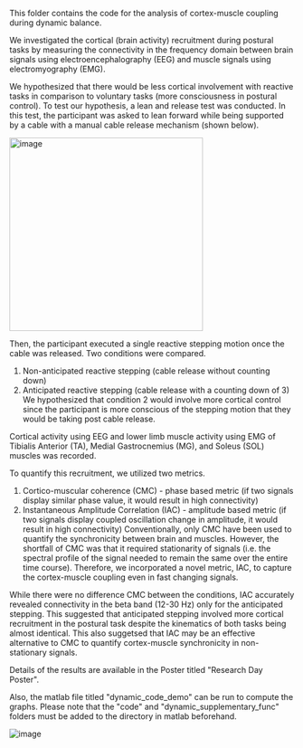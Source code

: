 This folder contains the code for the analysis of cortex-muscle coupling during dynamic balance.

We investigated the cortical (brain activity) recruitment during postural tasks by measuring the connectivity in the frequency domain between brain signals using electroencephalography (EEG) and muscle signals using electromyography (EMG).

We hypothesized that there would be less cortical involvement with reactive tasks in comparison to voluntary tasks (more consciousness in postural control). 
To test our hypothesis, a lean and release test was conducted. In this test, the participant was asked to lean forward while being supported by a cable with a manual cable release mechanism (shown below). 

<img width="342" alt="image" src="https://github.com/Hikarukurosawa123/hikaruk.github.io/assets/94869114/5277f214-429d-43d1-93ca-7a5164d98672">

Then, the participant executed a single reactive stepping motion once the cable was released. 
Two conditions were compared. 
1) Non-anticipated reactive stepping (cable release without counting down)
2) Anticipated reactive stepping (cable release with a counting down of 3)
We hypothesized that condition 2 would involve more cortical control since the participant is more conscious of the stepping motion that they would be taking post cable release.

Cortical activity using EEG and lower limb muscle activity using EMG of Tibialis Anterior (TA), Medial Gastrocnemius (MG), and Soleus (SOL) muscles was recorded. 

To quantify this recruitment, we utilized two metrics. 
1) Cortico-muscular coherence (CMC) - phase based metric (if two signals display similar phase value, it would result in high connectivity)
2) Instantaneous Amplitude Correlation (IAC) - amplitude based metric (if two signals display coupled oscillation change in amplitude, it would result in high connectivity)
Conventionally, only CMC have been used to quantify the synchronicity between brain and muscles. However, the shortfall of CMC was that it required stationarity of signals (i.e. the spectral profile of the signal needed to remain the same over the entire time course).
Therefore, we incorporated a novel metric, IAC, to capture the cortex-muscle coupling even in fast changing signals.

While there were no difference CMC between the conditions, IAC accurately revealed connectivity in the beta band (12-30 Hz) only for the anticipated stepping.
This suggested that anticipated stepping involved more cortical recruitment in the postural task despite the kinematics of both tasks being almost identical. 
This also suggetsed that IAC may be an effective alternative to CMC to quantify cortex-muscle synchronicity in non-stationary signals. 

Details of the results are available in the Poster titled "Research Day Poster". 

Also, the matlab file titled "dynamic_code_demo" can be run to compute the graphs. Please note that the "code" and "dynamic_supplementary_func" folders must be added to the directory in matlab beforehand. 

![image](https://github.com/Hikarukurosawa123/hikaruk.github.io/assets/94869114/48c3e643-1e36-4785-90a2-cce24c5a5956)

